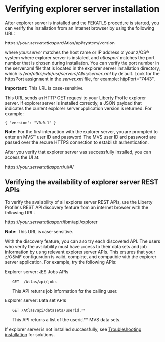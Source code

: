 # Verifying explorer server installation

After explorer server is installed and the FEKATLS procedure is started, you can verify the installation from an Internet browser by using the following URL:

https://*your.server*:*atlasport*/Atlas/api/system/version

where *your.server* matches the host name or IP address of your z/OS® system where explorer server is installed, and *atlasport* matches the port number that is chosen during installation. You can verify the port number in the server.xml file that is located in the explorer server installation directory, which is */var/atlas/wlp/usr/servers/Atlas/server.xml* by default. Look for the httpsPort assignment in the *server.xml* file, for example: httpPort="7443".

**Important:** This URL is case-sensitive.

This URL sends an HTTP GET request to your Liberty Profile explorer server. If explorer server is installed correctly, a JSON payload that indicates the current explorer server application version is returned. For example:

```
{ "version": "V0.0.1" }
```

**Note:** For the first interaction with the explorer server, you are prompted to enter an MVS™ user ID and password. The MVS user ID and password are passed over the secure HTTPS connection to establish authentication.

After you verify that explorer server was successfully installed, you can access the UI at:

https://*your.server:atlasport*/ui/\#/

## Verifying the availability of explorer server REST APIs

To verify the availability of all explorer server REST APIs, use the Liberty Profile's REST API discovery feature from an internet browser with the following URL:

https://*your.server:atlasport*/ibm/api/explorer

**Note:** This URL is case-sensitive.

With the discovery feature, you can also try each discovered API. The users who verify the availability must have access to their data sets and job information by using relevant explorer server APIs. This ensures that your z/OSMF configuration is valid, complete, and compatible with the explorer server application. For example, try the following APIs:

 Explorer server: JES Jobs APIs

       `GET  /Atlas/api/jobs`

       This API returns job information for the calling user.

 Explorer server: Data set APIs  

       `GET /Atlas/api/datasets/userid.**`  

       This API returns a list of the userid.** MVS data sets.

If explorer server is not installed successfully, see [Troubleshooting installation](troubleshoot.md) for solutions.
